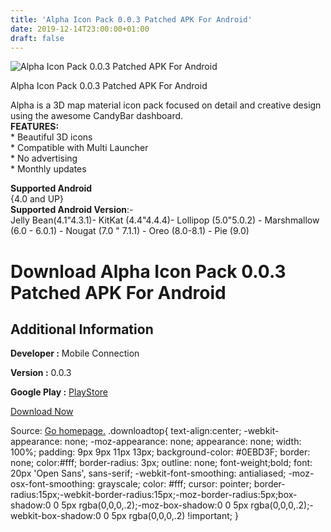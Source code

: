```yaml
---
title: 'Alpha Icon Pack 0.0.3 Patched APK For Android'
date: 2019-12-14T23:00:00+01:00
draft: false
---
```


![Alpha Icon Pack 0.0.3 Patched APK For Android](https://i0.wp.com/apkhome.net/wp-content/uploads/2019/12/Alpha-Icon-Pack-0.0.3-Patched.png "Alpha Icon Pack 0.0.3 Patched APK For Android")

  

Alpha Icon Pack 0.0.3 Patched APK For Android

Alpha is a 3D map material icon pack focused on detail and creative design using the awesome CandyBar dashboard.  
**FEATURES:**  
\* Beautiful 3D icons  
\* Compatible with Multi Launcher  
\* No advertising  
\* Monthly updates

**Supported Android**  
{4.0 and UP}  
**Supported Android Version**:-  
Jelly Bean(4.1"4.3.1)- KitKat (4.4"4.4.4)- Lollipop (5.0"5.0.2) - Marshmallow (6.0 - 6.0.1) - Nougat (7.0 " 7.1.1) - Oreo (8.0-8.1) - Pie (9.0)

Download Alpha Icon Pack 0.0.3 Patched APK For Android
======================================================

Additional Information
----------------------

**Developer :** Mobile Connection

**Version :** 0.0.3

**Google Play :** [PlayStore](https://play.google.com/store/apps/details?id=br.com.mobileconnection.iconpack)

  

[Download Now](https://store4app.co/post/alpha-icon-pack-0-0-3-patched-apk-for-android_1576351071)

  
Source: [Go homepage.](https://store4app.co/post/alpha-icon-pack-0-0-3-patched-apk-for-android_1576351071) .downloadtop{ text-align:center; -webkit-appearance: none; -moz-appearance: none; appearance: none; width: 100%; padding: 9px 9px 11px 13px; background-color: #0EBD3F; border: none; color:#fff; border-radius: 3px; outline: none; font-weight;bold; font: 20px 'Open Sans', sans-serif; -webkit-font-smoothing: antialiased; -moz-osx-font-smoothing: grayscale; color: #fff; cursor: pointer; border-radius:15px;-webkit-border-radius:15px;-moz-border-radius:5px;box-shadow:0 0 5px rgba(0,0,0,.2);-moz-box-shadow:0 0 5px rgba(0,0,0,.2);-webkit-box-shadow:0 0 5px rgba(0,0,0,.2) !important; }